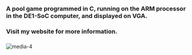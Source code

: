 ### A pool game programmed in C, running on the ARM processor in the DE1-SoC computer, and displayed on VGA.
### Visit my website for more information.
### 
![media-4](https://github.com/dl423/DE1-SoC-Pool-Game/assets/81783344/f813b623-1abb-4148-94f6-45af011ae668)
